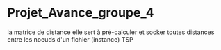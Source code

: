 # Projet_Avance_groupe_4

la matrice de distance elle sert à pré-calculer et socker toutes distances entre les noeuds d'un fichier (instance) TSP